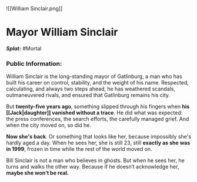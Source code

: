 ![[William Sinclair.png]]
# Mayor William Sinclair

***Splat:*** #Mortal 
### Public Information:  

William Sinclair is the long-standing mayor of Gatlinburg, a man who has built his career on control, stability, and the weight of his name. Respected, calculating, and always two steps ahead, he has weathered scandals, outmaneuvered rivals, and ensured that Gatlinburg remains his city.

But **twenty-five years ago**, something slipped through his fingers when **his [[Jack|daughter]] vanished without a trace**. He did what was expected: the press conferences, the search efforts, the carefully managed grief. And when the city moved on, so did he.

**Now she's back**. Or something that looks like her, because impossibly she's hardly aged a day. When he sees her, she is still 23, still **exactly as she was in 1999**, frozen in time while the rest of the world moved on.

Bill Sinclair is not a man who believes in ghosts. But when he sees her, he turns and walks the other way. Because if he doesn’t acknowledge her, **maybe she won’t be real.**